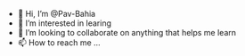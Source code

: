 - 👋 Hi, I’m @Pav-Bahia
- 👀 I’m interested in learing
- 💞️ I’m looking to collaborate on anything that helps me learn
- 📫 How to reach me ...

<!---
Pav-Bahia/Pav-Bahia is a ✨ special ✨ repository because its `README.md` (this file) appears on your GitHub profile.
You can click the Preview link to take a look at your changes.
--->
